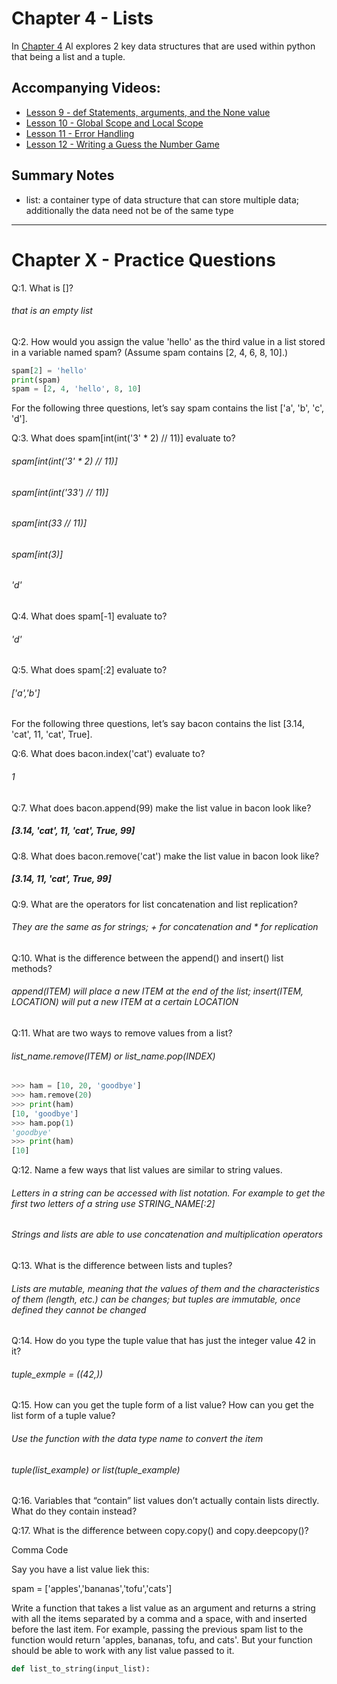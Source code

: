 # Chapter 4 - Lists
In [Chapter 4](https://automatetheboringstuff.com/chapter4/) Al explores 2 key data structures that are used within python that being a list and a tuple. 

## Accompanying Videos:
- [Lesson 9 - def Statements, arguments, and the None value](https://www.youtube.com/watch?v=WB4hJJkfhLU)
- [Lesson 10 - Global Scope and Local Scope](https://www.youtube.com/watch?v=M-CoVBK_bLE)
- [Lesson 11 - Error Handling](https://www.youtube.com/watch?v=qS0UkqaYmfU)
- [Lesson 12 - Writing a Guess the Number Game](https://www.youtube.com/watch?v=48WXHT0dfEY)

## Summary Notes

- list: a container type of data structure that can store multiple data; additionally the data need not be of the same type

------
# Chapter X - Practice Questions
Q:1. What is []?

###### that is an empty list

Q:2. How would you assign the value 'hello' as the third value in a list stored in a variable named spam? (Assume spam contains [2, 4, 6, 8, 10].)

```python
spam[2] = 'hello'
print(spam)
spam = [2, 4, 'hello', 8, 10]
```

For the following three questions, let’s say spam contains the list ['a', 'b', 'c', 'd'].

Q:3. What does spam[int(int('3' * 2) // 11)] evaluate to?

###### spam[int(int('3' * 2) // 11)]
###### spam[int(int('33') // 11)]
###### spam[int(33 // 11)]
###### spam[int(3)]
###### 'd'

Q:4. What does spam[-1] evaluate to?

###### 'd'

Q:5. What does spam[:2] evaluate to?

###### ['a','b']

For the following three questions, let’s say bacon contains the list [3.14, 'cat', 11, 'cat', True].

Q:6. What does bacon.index('cat') evaluate to?

###### 1

Q:7. What does bacon.append(99) make the list value in bacon look like?

##### [3.14, 'cat', 11, 'cat', True, 99]

Q:8. What does bacon.remove('cat') make the list value in bacon look like?

##### [3.14, 11, 'cat', True, 99]

Q:9. What are the operators for list concatenation and list replication?

###### They are the same as for strings; + for concatenation and * for replication

Q:10. What is the difference between the append() and insert() list methods?

###### append(ITEM) will place a new _ITEM_ at the end of the list; insert(ITEM, LOCATION) will put a new _ITEM_ at a certain _LOCATION_

Q:11. What are two ways to remove values from a list?

###### list_name.remove(ITEM) or list_name.pop(INDEX)
```python
>>> ham = [10, 20, 'goodbye']
>>> ham.remove(20)
>>> print(ham)
[10, 'goodbye']
>>> ham.pop(1)
'goodbye'
>>> print(ham)
[10]
```

Q:12. Name a few ways that list values are similar to string values.

###### Letters in a string can be accessed with list notation. For example to get the first two letters of a string use STRING_NAME[:2]
###### Strings and lists are able to use concatenation and multiplication operators


Q:13. What is the difference between lists and tuples?

###### Lists are mutable, meaning that the values of them and the characteristics of them (length, etc.) can be changes; but tuples are immutable, once defined they cannot be changed

Q:14. How do you type the tuple value that has just the integer value 42 in it?

###### tuple_exmple = ((42,))

Q:15. How can you get the tuple form of a list value? How can you get the list form of a tuple value?

###### Use the function with the data type name to convert the item
###### tuple(list_example) or list(tuple_example)

Q:16. Variables that “contain” list values don’t actually contain lists directly. What do they contain instead?



Q:17. What is the difference between copy.copy() and copy.deepcopy()?

Comma Code

Say you have a list value liek this:

spam = ['apples','bananas','tofu','cats']

Write a function that takes a list value as an argument and returns a string with all the items separated by a comma and a space, with and inserted before the last item. For example, passing the previous spam list to the function would return 'apples, bananas, tofu, and cats'. But your function should be able to work with any list value passed to it.

```python
def list_to_string(input_list):
    
```
